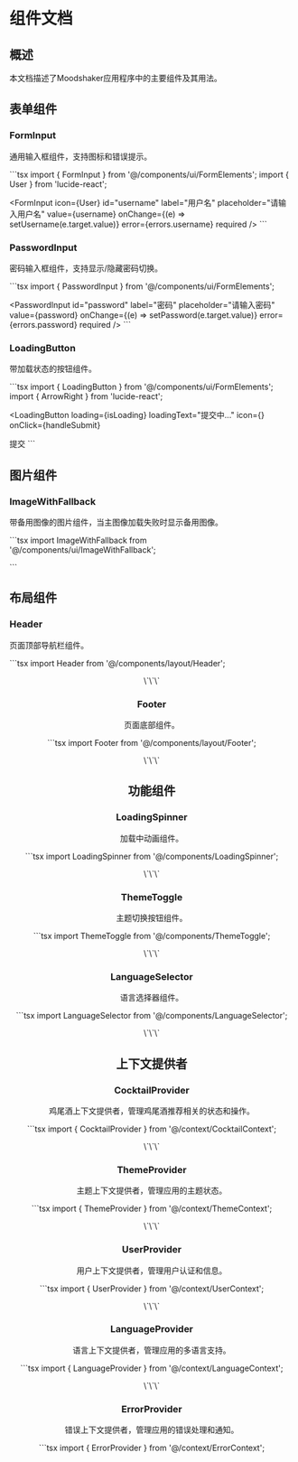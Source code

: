 # 组件文档

## 概述

本文档描述了Moodshaker应用程序中的主要组件及其用法。

## 表单组件

### FormInput

通用输入框组件，支持图标和错误提示。

\`\`\`tsx
import { FormInput } from '@/components/ui/FormElements';
import { User } from 'lucide-react';

<FormInput
  icon={User}
  id="username"
  label="用户名"
  placeholder="请输入用户名"
  value={username}
  onChange={(e) => setUsername(e.target.value)}
  error={errors.username}
  required
/>
\`\`\`

### PasswordInput

密码输入框组件，支持显示/隐藏密码切换。

\`\`\`tsx
import { PasswordInput } from '@/components/ui/FormElements';

<PasswordInput
  id="password"
  label="密码"
  placeholder="请输入密码"
  value={password}
  onChange={(e) => setPassword(e.target.value)}
  error={errors.password}
  required
/>
\`\`\`

### LoadingButton

带加载状态的按钮组件。

\`\`\`tsx
import { LoadingButton } from '@/components/ui/FormElements';
import { ArrowRight } from 'lucide-react';

<LoadingButton
  loading={isLoading}
  loadingText="提交中..."
  icon={<ArrowRight className="h-4 w-4" />}
  onClick={handleSubmit}
>
  提交
</LoadingButton>
\`\`\`

## 图片组件

### ImageWithFallback

带备用图像的图片组件，当主图像加载失败时显示备用图像。

\`\`\`tsx
import ImageWithFallback from '@/components/ui/ImageWithFallback';

<ImageWithFallback
  src="/cocktail-image.jpg"
  fallbackSrc="/placeholder.svg"
  alt="鸡尾酒图片"
  fallbackAlt="占位图片"
  width={300}
  height={200}
/>
\`\`\`

## 布局组件

### Header

页面顶部导航栏组件。

\`\`\`tsx
import Header from '@/components/layout/Header';

<Header />
\`\`\`

### Footer

页面底部组件。

\`\`\`tsx
import Footer from '@/components/layout/Footer';

<Footer />
\`\`\`

## 功能组件

### LoadingSpinner

加载中动画组件。

\`\`\`tsx
import LoadingSpinner from '@/components/LoadingSpinner';

<LoadingSpinner text="加载中..." colorClass="border-amber-500" />
\`\`\`

### ThemeToggle

主题切换按钮组件。

\`\`\`tsx
import ThemeToggle from '@/components/ThemeToggle';

<ThemeToggle />
\`\`\`

### LanguageSelector

语言选择器组件。

\`\`\`tsx
import LanguageSelector from '@/components/LanguageSelector';

<LanguageSelector />
\`\`\`

## 上下文提供者

### CocktailProvider

鸡尾酒上下文提供者，管理鸡尾酒推荐相关的状态和操作。

\`\`\`tsx
import { CocktailProvider } from '@/context/CocktailContext';

<CocktailProvider>
  <App />
</CocktailProvider>
\`\`\`

### ThemeProvider

主题上下文提供者，管理应用的主题状态。

\`\`\`tsx
import { ThemeProvider } from '@/context/ThemeContext';

<ThemeProvider>
  <App />
</ThemeProvider>
\`\`\`

### UserProvider

用户上下文提供者，管理用户认证和信息。

\`\`\`tsx
import { UserProvider } from '@/context/UserContext';

<UserProvider>
  <App />
</UserProvider>
\`\`\`

### LanguageProvider

语言上下文提供者，管理应用的多语言支持。

\`\`\`tsx
import { LanguageProvider } from '@/context/LanguageContext';

<LanguageProvider>
  <App />
</LanguageProvider>
\`\`\`

### ErrorProvider

错误上下文提供者，管理应用的错误处理和通知。

\`\`\`tsx
import { ErrorProvider } from '@/context/ErrorContext';

<ErrorProvider>
  <App />
</ErrorProvider>
